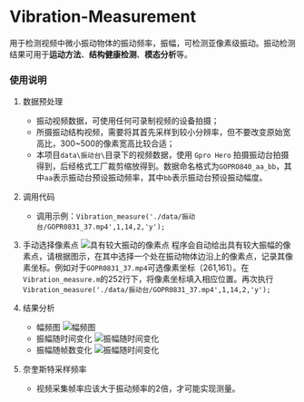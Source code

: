 # Vibration-Measurement

用于检测视频中微小振动物体的振动频率，振幅，可检测亚像素级振动。振动检测结果可用于**运动方法**、**结构健康检测**、**模态分析**等。

### 使用说明
1. 数据预处理
    - 振动视频数据，可使用任何可录制视频的设备拍摄；
    - 所摄振动结构视频，需要将其首先采样到较小分辨率，但不要改变原始宽高比，300~500的像素宽高比较合适；
    - 本项目`data\振动台\`目录下的视频数据，使用 `Gpro Hero` 拍摄振动台拍摄得到，后经格式工厂裁剪缩放得到。数据命名格式为`GOPRO840_aa_bb`，其中`aa`表示振动台预设振动频率，其中`bb`表示振动台预设振动幅度。
2. 调用代码
    - 调用示例：`Vibration_measure('./data/振动台/GOPR0831_37.mp4',1,14,2,'y');`
3. 手动选择像素点
    ![具有较大振动的像素点](..\1.jpg)
    程序会自动给出具有较大振幅的像素点，请根据图示，在其中选择一个处在振动物体边沿上的像素点，记录其像素坐标。例如对于`GOPR0831_37.mp4`可选像素坐标（261,161）。在`Vibration_measure.m`的252行下，将像素坐标填入相应位置。再次执行`Vibration_measure('./data/振动台/GOPR0831_37.mp4',1,14,2,'y');`

4. 结果分析
    - 幅频图
    ![幅频图](../2.jpg)
    - 振幅随时间变化
    ![振幅随时间变化](../3.jpg)
    - 振幅随帧数变化
    ![振幅随时间变化](../4.jpg)
5. 奈奎斯特采样频率
    - 视频采集帧率应该大于振动频率的2倍，才可能实现测量。
